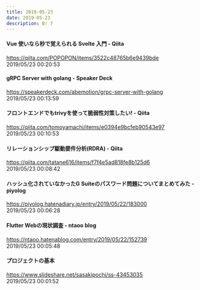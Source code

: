 ```yaml
---
title: 2019-05-23
date: 2019-05-23
description: B! 7
---
```


#### Vue 使いなら秒で覚えられる Svelte 入門 - Qiita
https://qiita.com/POPOPON/items/3522c48765b6e9439bde<br>
2019/05/23 00:20:53<br>


#### gRPC Server with golang - Speaker Deck
https://speakerdeck.com/abemotion/grpc-server-with-golang<br>
2019/05/23 00:13:59<br>


#### フロントエンドでもtrivyを使って脆弱性対策したい! - Qiita
https://qiita.com/tomoyamachi/items/e0394e9bcfeb90543e97<br>
2019/05/23 00:10:53<br>


#### リレーションシップ駆動要件分析(RDRA) - Qiita
https://qiita.com/tatane616/items/f7f4e5ad818fe8b125d6<br>
2019/05/23 00:08:42<br>


#### ハッシュ化されていなかったG Suiteのパスワード問題についてまとめてみた - piyolog
https://piyolog.hatenadiary.jp/entry/2019/05/22/183000<br>
2019/05/23 00:06:28<br>


#### Flutter Webの現状調査 - ntaoo blog
https://ntaoo.hatenablog.com/entry/2019/05/22/152739<br>
2019/05/23 00:05:48<br>


#### プロジェクトの基本
https://www.slideshare.net/sasakipochi/ss-43453035<br>
2019/05/23 00:01:52<br>


